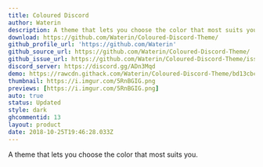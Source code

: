 ```yaml
---
title: Coloured Discord
author: Waterin
description: A theme that lets you choose the color that most suits you.
download: https://github.com/Waterin/Coloured-Discord-Theme/
github_profile_url: 'https://github.com/Waterin'
github_source_url: https://github.com/Waterin/Coloured-Discord-Theme/
github_issue_url: https://github.com/Waterin/Coloured-Discord-Theme/issues/
discord_server: https://discord.gg/ADn3Mqd
demo: https://rawcdn.githack.com/Waterin/Coloured-Discord-Theme/bd13cbc4c279fe3ddfeef402d780d0883e3b4fea/Source/Coloured-Discord-Theme-RGB.theme.css
thumbnail: https://i.imgur.com/5RnBGIG.png
previews: [https://i.imgur.com/5RnBGIG.png]
auto: true
status: Updated
style: dark
ghcommentid: 13
layout: product
date: 2018-10-25T19:46:28.033Z
---
```

A theme that lets you choose the color that most suits you.